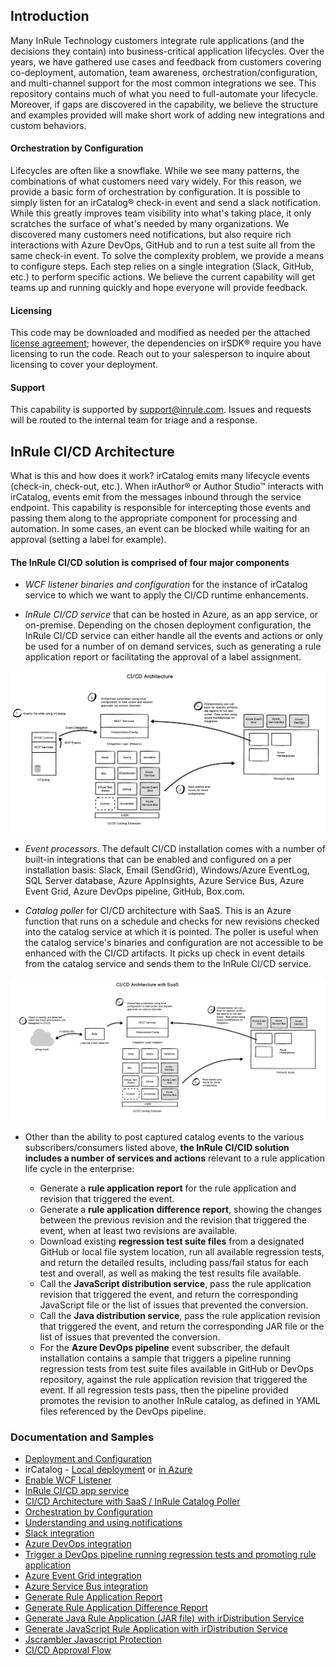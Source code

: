 ## Introduction

Many InRule Technology customers integrate rule applications (and the decisions they contain) into business-critical application lifecycles.  Over the years, we have gathered use cases and feedback from customers covering co-deployment, automation, team awareness, orchestration/configuration, and multi-channel support for the most common integrations we see.  This repository contains much of what you need to full-automate your lifecycle.  Moreover, if gaps are discovered in the capability, we believe the structure and examples provided will make short work of adding new integrations and custom behaviors.

#### Orchestration by Configuration
Lifecycles are often like a snowflake.  While we see many patterns, the combinations of what customers need vary widely.  For this reason, we provide a basic form of orchestration by configuration.  It is possible to simply listen for an irCatalog® check-in event and send a slack notification.  While this greatly improves team visibility into what's taking place, it only scratches the surface of what's needed by many organizations.  We discovered many customers need notifications, but also require rich interactions with Azure DevOps, GitHub and to run a test suite all from the same check-in event.  To solve the complexity problem, we provide a means to configure steps.  Each step relies on a single integration (Slack, GitHub, etc.) to perform specific actions.  We believe the current capability will get teams up and running quickly and hope everyone will provide feedback.

#### Licensing
This code may be downloaded and modified as needed per the attached [license agreement](LICENSE); however, the dependencies on irSDK® require you have licensing to run the code.  Reach out to your salesperson to inquire about licensing to cover your deployment.

#### Support
This capability is supported by support@inrule.com.  Issues and requests will be routed to the internal team for triage and a response.

## InRule CI/CD Architecture
What is this and how does it work?  irCatalog emits many lifecycle events (check-in, check-out, etc.).  When irAuthor® or Author Studio™ interacts with irCatalog, events emit from the messages inbound through the service endpoint.  This capability is responsible for intercepting those events and passing them along to the appropriate component for processing and automation.  In some cases, an event can be blocked while waiting for an approval (setting a label for example).  

#### The InRule CI/CD solution is comprised of four major components
* *WCF listener binaries and configuration* for the instance of irCatalog service to which we want to apply the CI/CD runtime enhancements.

* *InRule CI/CD service* that can be hosted in Azure, as an app service, or on-premise.  Depending on the chosen deployment configuration, the InRule CI/CD service can either handle all the events and actions or only be used for a number of on demand services, such as generating a rule application report or facilitating the approval of a label assignment.

![CI/CD Architecture](images/WithJscrambler.png)

* *Event processors*.  The default CI/CD installation comes with a number of built-in integrations that can be enabled and configured on a per installation basis: Slack, Email (SendGrid), Windows/Azure EventLog, SQL Server database, Azure AppInsights, Azure Service Bus, Azure Event Grid, Azure DevOps pipeline, GitHub, Box.com.

* *Catalog poller* for CI/CD architecture with SaaS. This is an Azure function that runs on a schedule and checks for new revisions checked into the catalog service at which it is pointed.  The poller is useful when the catalog service's binaries and configuration are not accessible to be enhanced with the CI/CD artifacts. It picks up check in event details from the catalog service and sends them to the InRule CI/CD service.

![CI/CD Architecture with SaaS](images/SaaSwithJscrambler.png)


* Other than the ability to post captured catalog events to the various subscribers/consumers listed above, **the InRule CI/CID solution includes a number of services and actions** relevant to a rule application life cycle in the enterprise:

    * Generate a **rule application report** for the rule application and revision that triggered the event.
    * Generate a **rule application difference report**, showing the changes between the previous revision and the revision that triggered the event, when at least two revisions are available.
    * Download existing **regression test suite files** from a designated GitHub or local file system location, run all available regression tests, and return the detailed results, including pass/fail status for each test and overall, as well as making the test results file available.
    * Call the **JavaScript distribution service**, pass the rule application revision that triggered the event, and return the corresponding JavaScript file or the list of issues that prevented the conversion.
    *  Call the **Java distribution service**, pass the rule application revision that triggered the event, and return the corresponding JAR file or the list of issues that prevented the conversion.
    * For the **Azure DevOps pipeline** event subscriber, the default installation contains a sample that triggers a pipeline running regression tests from test suite files available in GitHub or DevOps repository, against the rule application revision that triggered the event.  If all regression tests pass, then the pipeline provided promotes the revision to another InRule catalog, as defined in YAML files referenced by the DevOps pipeline.  


### Documentation and Samples
* [Deployment and Configuration](doc/deployment.md)
* irCatalog - [Local deployment](doc/ircatalog-local.md) or [in Azure](doc/ircatalog-azure.md)
* [Enable WCF Listener](doc/InRuleCICD_WcfBehaviorExtension.md)
* [InRule CI/CD app service](doc/InRuleCICDService.md)
* [CI/CD Architecture with SaaS / InRule Catalog Poller](doc/CatalogPoller.md)
* [Orchestration by Configuration](doc/OrchestrationByConfiguration.md)
* [Understanding and using notifications](doc/Notifications.md)
* [Slack integration](doc/InRuleCICD_Slack.md)
* [Azure DevOps integration](doc/DevOps.md)
* [Trigger a DevOps pipeline running regression tests and promoting rule application](devops)
* [Azure Event Grid integration](doc/AzureEventGrid.md)
* [Azure Service Bus integration](doc/AzureServiceBus.md)
* [Generate Rule Application Report](doc/RuleAppReport.md)
* [Generate Rule Application Difference Report](doc/RuleAppDiffReport.md)
* [Generate Java Rule Application (JAR file) with irDistribution Service](doc/Java.md)
* [Generate JavaScript Rule Application with irDistribution Service](doc/JavaScript.md)
* [Jscrambler Javascript Protection](doc/jscrambler.md)
* [CI/CD Approval Flow](doc/ApprovalFlow.md)

